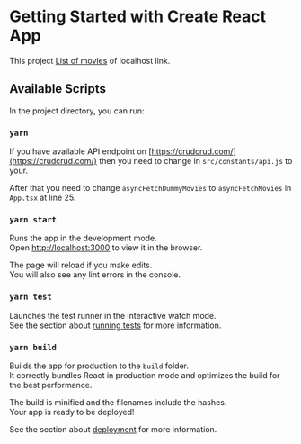 # Getting Started with Create React App

This project [List of movies](http://localhost:3000) of localhost link.

## Available Scripts

In the project directory, you can run:

### `yarn`

If you have available API endpoint on [https://crudcrud.com/](https://crudcrud.com/) then you need to change in `src/constants/api.js` to your.

After that you need to change `asyncFetchDummyMovies` to `asyncFetchMovies` in `App.tsx` at line 25.

### `yarn start`

Runs the app in the development mode.\
Open [http://localhost:3000](http://localhost:3000) to view it in the browser.

The page will reload if you make edits.\
You will also see any lint errors in the console.

### `yarn test`

Launches the test runner in the interactive watch mode.\
See the section about [running tests](https://facebook.github.io/create-react-app/docs/running-tests) for more information.

### `yarn build`

Builds the app for production to the `build` folder.\
It correctly bundles React in production mode and optimizes the build for the best performance.

The build is minified and the filenames include the hashes.\
Your app is ready to be deployed!

See the section about [deployment](https://facebook.github.io/create-react-app/docs/deployment) for more information.
